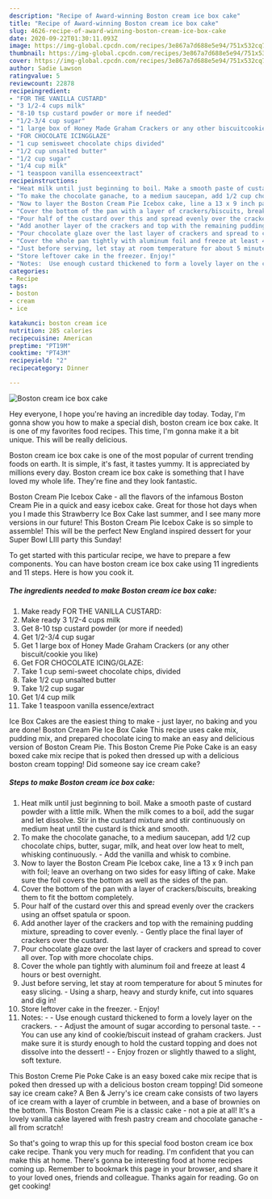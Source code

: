 ```yaml
---
description: "Recipe of Award-winning Boston cream ice box cake"
title: "Recipe of Award-winning Boston cream ice box cake"
slug: 4626-recipe-of-award-winning-boston-cream-ice-box-cake
date: 2020-09-22T01:30:11.093Z
image: https://img-global.cpcdn.com/recipes/3e867a7d688e5e94/751x532cq70/boston-cream-ice-box-cake-recipe-main-photo.jpg
thumbnail: https://img-global.cpcdn.com/recipes/3e867a7d688e5e94/751x532cq70/boston-cream-ice-box-cake-recipe-main-photo.jpg
cover: https://img-global.cpcdn.com/recipes/3e867a7d688e5e94/751x532cq70/boston-cream-ice-box-cake-recipe-main-photo.jpg
author: Sadie Lawson
ratingvalue: 5
reviewcount: 22878
recipeingredient:
- "FOR THE VANILLA CUSTARD"
- "3 1/2-4 cups milk"
- "8-10 tsp custard powder or more if needed"
- "1/2-3/4 cup sugar"
- "1 large box of Honey Made Graham Crackers or any other biscuitcookie you like"
- "FOR CHOCOLATE ICINGGLAZE"
- "1 cup semisweet chocolate chips divided"
- "1/2 cup unsalted butter"
- "1/2 cup sugar"
- "1/4 cup milk"
- "1 teaspoon vanilla essenceextract"
recipeinstructions:
- "Heat milk until just beginning to boil. Make a smooth paste of custard powder with a little milk. When the milk comes to a boil, add the sugar and let dissolve. Stir in the custard mixture and stir continuously on medium heat until the custard is thick and smooth."
- "To make the chocolate ganache, to a medium saucepan, add 1/2 cup chocolate chips, butter, sugar, milk, and heat over low heat to melt, whisking continuously. Add the vanilla and whisk to combine."
- "Now to layer the Boston Cream Pie Icebox cake, line a 13 x 9 inch pan with foil; leave an overhang on two sides for easy lifting of cake. Make sure the foil covers the bottom as well as the sides of the pan."
- "Cover the bottom of the pan with a layer of crackers/biscuits, breaking them to fit the bottom completely."
- "Pour half of the custard over this and spread evenly over the crackers using an offset spatula or spoon."
- "Add another layer of the crackers and top with the remaining pudding mixture, spreading to cover evenly. Gently place the final layer of crackers over the custard."
- "Pour chocolate glaze over the last layer of crackers and spread to cover all over. Top with more chocolate chips."
- "Cover the whole pan tightly with aluminum foil and freeze at least 4 hours or best overnight."
- "Just before serving, let stay at room temperature for about 5 minutes for easy slicing. Using a sharp, heavy and sturdy knife, cut into squares and dig in!"
- "Store leftover cake in the freezer. Enjoy!"
- "Notes:  Use enough custard thickened to form a lovely layer on the crackers.  Adjust the amount of sugar according to personal taste.  You can use any kind of cookie/biscuit instead of graham crackers. Just make sure it is sturdy enough to hold the custard topping and does not dissolve into the dessert!  Enjoy frozen or slightly thawed to a slight, soft texture."
categories:
- Recipe
tags:
- boston
- cream
- ice

katakunci: boston cream ice 
nutrition: 285 calories
recipecuisine: American
preptime: "PT19M"
cooktime: "PT43M"
recipeyield: "2"
recipecategory: Dinner

---
```



![Boston cream ice box cake](https://img-global.cpcdn.com/recipes/3e867a7d688e5e94/751x532cq70/boston-cream-ice-box-cake-recipe-main-photo.jpg)

Hey everyone, I hope you're having an incredible day today. Today, I'm gonna show you how to make a special dish, boston cream ice box cake. It is one of my favorites food recipes. This time, I'm gonna make it a bit unique. This will be really delicious.

Boston cream ice box cake is one of the most popular of current trending foods on earth. It is simple, it's fast, it tastes yummy. It is appreciated by millions every day. Boston cream ice box cake is something that I have loved my whole life. They're fine and they look fantastic.

Boston Cream Pie Icebox Cake - all the flavors of the infamous Boston Cream Pie in a quick and easy icebox cake. Great for those hot days when you I made this Strawberry Ice Box Cake last summer, and I see many more versions in our future! This Boston Cream Pie Icebox Cake is so simple to assemble! This will be the perfect New England inspired dessert for your Super Bowl LIII party this Sunday!


To get started with this particular recipe, we have to prepare a few components. You can have boston cream ice box cake using 11 ingredients and 11 steps. Here is how you cook it.

<!--inarticleads1-->

##### The ingredients needed to make Boston cream ice box cake:

1. Make ready FOR THE VANILLA CUSTARD:
1. Make ready 3 1/2-4 cups milk
1. Get 8-10 tsp custard powder (or more if needed)
1. Get 1/2-3/4 cup sugar
1. Get 1 large box of Honey Made Graham Crackers (or any other biscuit/cookie you like)
1. Get FOR CHOCOLATE ICING/GLAZE:
1. Take 1 cup semi-sweet chocolate chips, divided
1. Take 1/2 cup unsalted butter
1. Take 1/2 cup sugar
1. Get 1/4 cup milk
1. Take 1 teaspoon vanilla essence/extract


Ice Box Cakes are the easiest thing to make - just layer, no baking and you are done! Boston Cream Pie Ice Box Cake  This recipe uses cake mix, pudding mix, and prepared chocolate icing to make an easy and delicious version of Boston Cream Pie. This Boston Creme Pie Poke Cake is an easy boxed cake mix recipe that is poked then dressed up with a delicious boston cream topping! Did someone say ice cream cake? 

<!--inarticleads2-->

##### Steps to make Boston cream ice box cake:

1. Heat milk until just beginning to boil. Make a smooth paste of custard powder with a little milk. When the milk comes to a boil, add the sugar and let dissolve. Stir in the custard mixture and stir continuously on medium heat until the custard is thick and smooth.
1. To make the chocolate ganache, to a medium saucepan, add 1/2 cup chocolate chips, butter, sugar, milk, and heat over low heat to melt, whisking continuously. - Add the vanilla and whisk to combine.
1. Now to layer the Boston Cream Pie Icebox cake, line a 13 x 9 inch pan with foil; leave an overhang on two sides for easy lifting of cake. Make sure the foil covers the bottom as well as the sides of the pan.
1. Cover the bottom of the pan with a layer of crackers/biscuits, breaking them to fit the bottom completely.
1. Pour half of the custard over this and spread evenly over the crackers using an offset spatula or spoon.
1. Add another layer of the crackers and top with the remaining pudding mixture, spreading to cover evenly. - Gently place the final layer of crackers over the custard.
1. Pour chocolate glaze over the last layer of crackers and spread to cover all over. Top with more chocolate chips.
1. Cover the whole pan tightly with aluminum foil and freeze at least 4 hours or best overnight.
1. Just before serving, let stay at room temperature for about 5 minutes for easy slicing. - Using a sharp, heavy and sturdy knife, cut into squares and dig in!
1. Store leftover cake in the freezer. - Enjoy!
1. Notes: -  - Use enough custard thickened to form a lovely layer on the crackers. -  - Adjust the amount of sugar according to personal taste. -  - You can use any kind of cookie/biscuit instead of graham crackers. Just make sure it is sturdy enough to hold the custard topping and does not dissolve into the dessert! -  - Enjoy frozen or slightly thawed to a slight, soft texture.


This Boston Creme Pie Poke Cake is an easy boxed cake mix recipe that is poked then dressed up with a delicious boston cream topping! Did someone say ice cream cake? A Ben &amp; Jerry&#39;s ice cream cake consists of two layers of ice cream with a layer of crumble in between, and a base of brownies on the bottom. This Boston Cream Pie is a classic cake - not a pie at all! It&#39;s a lovely vanilla cake layered with fresh pastry cream and chocolate ganache - all from scratch! 

So that's going to wrap this up for this special food boston cream ice box cake recipe. Thank you very much for reading. I'm confident that you can make this at home. There's gonna be interesting food at home recipes coming up. Remember to bookmark this page in your browser, and share it to your loved ones, friends and colleague. Thanks again for reading. Go on get cooking!
